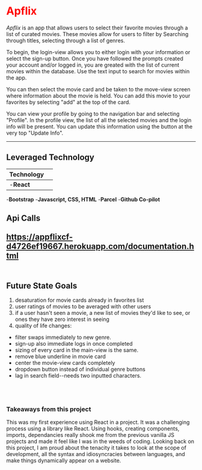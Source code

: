 <h1><span style="color: red;">Apflix </span></h1>

<i> Apflix</i> is an app that allows users to select their favorite movies through a list of curated movies. These movies allow for users to filter by Searching through titles, selecting through a list of genres. 

 To begin,  the login-view allows you to either login with your information or select the sign-up button. Once you have followed the prompts created your account and/or logged in, you are greated with the list of current movies within the database. Use the text input to search for movies within the app.

 You can then select the movie card and be taken to the move-view screen where information about the movie is held. You can add this movie to your favorites by selecting "add" at the top of the card.

 You can view your profile by going to the navigation bar and selecting "Profile". In the profile view, the list of all the selected movies and the login info will be present. You can update this information using the button at the very top "Update Info".

---
## Leveraged Technology

|Technology| |
|----------|---------|
|-**React**||
-**Bootstrap**
-**Javascript, CSS, HTML**
-**Parcel**
-**Github Co-pilot**


**Api Calls**<br>
<br>
https://appflixcf-d4726ef19667.herokuapp.com/documentation.html
<br>
<br>
---

## Future State Goals

1. desaturation for movie cards already in favorites list
2. user ratings of movies to be averaged with other users
3. if a user hasn't seen a movie, a new list of movies they'd like to see, or ones they have zero interest in seeing
4. quality of life changes: 
- filter swaps immediately to new genre.
- sign-up also immediate logs in once completed
- sizing of every card in the main-view is the same.
- remove blue underline in movie card
- center the movie-view cards completely
- dropdown button instead of individual genre buttons
- lag in search field--needs two inputted characters.
<br>
<br>

###  Takeaways from this project

This was my first experience using React in a project. It was a challenging process using a library like React. Using hooks, creating components, imports, dependancies really shook me from the previous vanilla JS projects
and made it feel like I was in the weeds of coding. Looking back on this project, I am proud about the tenacity it takes to look at the scope of development, all the syntax and idiosyncracies between languages, and make things dynamically appear on a website.

